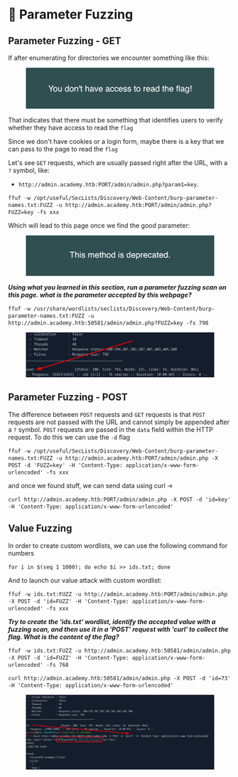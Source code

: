# 🍚 Parameter Fuzzing

## Parameter Fuzzing - GET

If after enumerating for directories we encounter something like this:

<figure><img src="../../../.gitbook/assets/image (1288).png" alt=""><figcaption></figcaption></figure>

That indicates that there must be something that identifies users to verify whether they have access to read the `flag`

Since we don't have cookies or a login form, maybe there is a key that we can pass to the page to read the `flag`

Let's see `GET` requests, which are usually passed right after the URL, with a `?` symbol, like:

* `http://admin.academy.htb:PORT/admin/admin.php?param1=key`.

```shell-session
ffuf -w /opt/useful/SecLists/Discovery/Web-Content/burp-parameter-names.txt:FUZZ -u http://admin.academy.htb:PORT/admin/admin.php?FUZZ=key -fs xxx
```

Which will lead to this page once we find the good parameter:

<figure><img src="../../../.gitbook/assets/image (1) (1) (1) (1) (1) (1) (1).png" alt=""><figcaption></figcaption></figure>

_**Using what you learned in this section, run a parameter fuzzing scan on this page. what is the parameter accepted by this webpage?**_

```
ffuf -w /usr/share/wordlists/seclists/Discovery/Web-Content/burp-parameter-names.txt:FUZZ -u http://admin.academy.htb:50581/admin/admin.php?FUZZ=key -fs 798
```

<figure><img src="../../../.gitbook/assets/image (1394).png" alt=""><figcaption></figcaption></figure>

## Parameter Fuzzing - POST

The difference between `POST` requests and `GET` requests is that `POST` requests are not passed with the URL and cannot simply be appended after a `?` symbol. `POST` requests are passed in the `data` field within the HTTP request. To do this we can use the `-d` flag

```shell-session
ffuf -w /opt/useful/SecLists/Discovery/Web-Content/burp-parameter-names.txt:FUZZ -u http://admin.academy.htb:PORT/admin/admin.php -X POST -d 'FUZZ=key' -H 'Content-Type: application/x-www-form-urlencoded' -fs xxx
```

and once we found stuff, we can send data using curl ->

```shell-session
curl http://admin.academy.htb:PORT/admin/admin.php -X POST -d 'id=key' -H 'Content-Type: application/x-www-form-urlencoded'
```

## Value Fuzzing

In order to create custom wordlists, we can use the following command for numbers&#x20;

```shell-session
for i in $(seq 1 1000); do echo $i >> ids.txt; done
```

And to launch our value attack with custom wordlist:

```shell-session
ffuf -w ids.txt:FUZZ -u http://admin.academy.htb:PORT/admin/admin.php -X POST -d 'id=FUZZ' -H 'Content-Type: application/x-www-form-urlencoded' -fs xxx
```

_**Try to create the 'ids.txt' wordlist, identify the accepted value with a fuzzing scan, and then use it in a 'POST' request with 'curl' to collect the flag. What is the content of the flag?**_

```
ffuf -w ids.txt:FUZZ -u http://admin.academy.htb:50581/admin/admin.php -X POST -d 'id=FUZZ' -H 'Content-Type: application/x-www-form-urlencoded' -fs 768
```

```
curl http://admin.academy.htb:50581/admin/admin.php -X POST -d 'id=73' -H 'Content-Type: application/x-www-form-urlencoded'
```

<figure><img src="../../../.gitbook/assets/image (1395).png" alt=""><figcaption></figcaption></figure>
